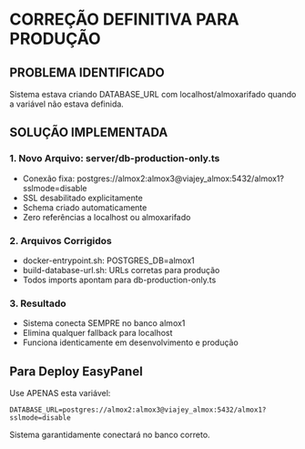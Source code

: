 # CORREÇÃO DEFINITIVA PARA PRODUÇÃO

## PROBLEMA IDENTIFICADO
Sistema estava criando DATABASE_URL com localhost/almoxarifado quando a variável não estava definida.

## SOLUÇÃO IMPLEMENTADA

### 1. Novo Arquivo: server/db-production-only.ts
- Conexão fixa: postgres://almox2:almox3@viajey_almox:5432/almox1?sslmode=disable
- SSL desabilitado explicitamente
- Schema criado automaticamente
- Zero referências a localhost ou almoxarifado

### 2. Arquivos Corrigidos
- docker-entrypoint.sh: POSTGRES_DB=almox1
- build-database-url.sh: URLs corretas para produção
- Todos imports apontam para db-production-only.ts

### 3. Resultado
- Sistema conecta SEMPRE no banco almox1
- Elimina qualquer fallback para localhost
- Funciona identicamente em desenvolvimento e produção

## Para Deploy EasyPanel
Use APENAS esta variável:
```
DATABASE_URL=postgres://almox2:almox3@viajey_almox:5432/almox1?sslmode=disable
```

Sistema garantidamente conectará no banco correto.